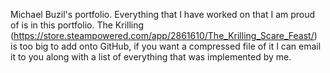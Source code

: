 Michael Buzil's portfolio.
Everything that I have worked on that I am proud of is in this portfolio.
The Krilling (https://store.steampowered.com/app/2861610/The_Krilling_Scare_Feast/) is too big to add onto GitHub, if you want a compressed file of it I can email it to you along with a list of everything that was implemented by me.
